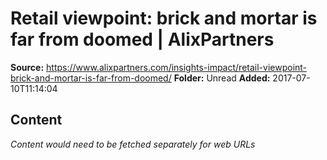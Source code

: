 # Retail viewpoint: brick and mortar is far from doomed | AlixPartners

**Source:** https://www.alixpartners.com/insights-impact/retail-viewpoint-brick-and-mortar-is-far-from-doomed/
**Folder:** Unread
**Added:** 2017-07-10T11:14:04




## Content
*Content would need to be fetched separately for web URLs*
